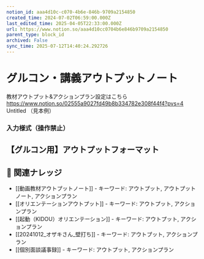```yaml
---
notion_id: aaa4d10c-c070-4b6e-846b-9709a2154850
created_time: 2024-07-02T06:59:00.000Z
last_edited_time: 2025-04-05T22:33:00.000Z
url: https://www.notion.so/aaa4d10cc0704b6e846b9709a2154850
parent_type: block_id
archived: False
sync_time: 2025-07-12T14:40:24.292726
---
```


# グルコン・講義アウトプットノート

教材アウトプット&アクションプラン設定はこちら
https://www.notion.so/02555a9027fd49b8b334782e308f44f4?pvs=4
Untitled （見本例）
### 入力様式（操作禁止）
【グルコン用】アウトプットフォーマット 
---

## 🔗 関連ナレッジ
- [[動画教材アウトプットノート]] - キーワード: アウトプット, アウトプットノート, アクションプラン
- [[オリエンテーションアウトプット]] - キーワード: アウトプット, アクションプラン
- [[起動（KIDOU）オリエンテーション]] - キーワード: アウトプット, アクションプラン
- [[20241012_オザキさん_壁打ち]] - キーワード: アウトプット, アクションプラン
- [[個別面談議事録]] - キーワード: アウトプット, アクションプラン
